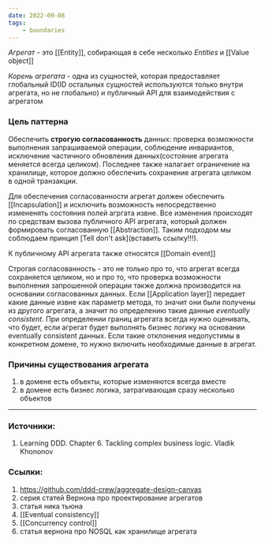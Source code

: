 ```yaml
---
date: 2022-09-08
tags:
    - boundaries
---
```


*Агрегат* - это [[Entity]], собирающая в себе несколько *Entities* и [[Value object]]

*Корень агрегата* - одна из сущностей, которая предоставляет глобальный ID(ID остальных сущностей используются только внутри агрегата, но не глобально) и публичный API для взаимодействия с агрегатом

### Цель паттерна

Обеспечить **строгую согласованность** данных: проверка возможности выполнения запрашиваемой операции, соблюдение инвариантов, исключение частичного обновления данных(состояние агрегата меняется всегда целиком). Последнее также налагает ограничение на хранилище, которое должно обеспечить сохранение агрегата целиком в одной транзакции.

Для обеспечения согласованности агрегат должен обеспечить [[Incapsulation]] и исключить возможность непосредственно измененять состояния полей агргата извне. Все изменения происходят по средствам вызова публичного API агрегата, который должен формировать согласованную [[Abstraction]]. Таким подходом мы соблюдаем принцип [Tell don't ask](вставить ссылку!!!).

К публичному API агрегата также относятся [[Domain event]]

Строгая согласованность - это не только про то, что агрегат всегда сохраняется целиком, но и про то, что проверка возможности выполнения запрошенной операции также должна производится на основании согласованных данных. Если [[Application layer]] передает какие данные извне как параметр метода, то значит они были получены из другого агрегата, а значит по определению такие данные *eventually consistent*. При определении границ агрегата всегда нужно оценивать, что будет, если агрегат будет выполнять бизнес логику на основании eventually consistent данных. Если такие отклонения недопустимы в конкретном домене, то нужно включить необходимые данные в агрегат.


### Причины существования агрегата
1. в домене есть объекты, которые изменяются всегда вместе
1. в домене есть бизнес логика, затрагивающая сразу несколько объектов

---

### Источники:
1. Learning DDD. Chapter 6. Tackling complex business logic. Vladik Khononov

### Ссылки:
1. https://github.com/ddd-crew/aggregate-design-canvas
1. серия статей Вернона про проектирование агрегатов
1. статья ника тьюна
1. [[Eventual consistency]]
1. [[Concurrency control]]
1. статья вернона про NOSQL как хранилище агрегата


